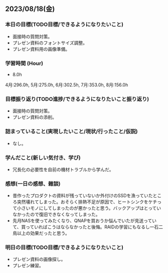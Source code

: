 ## 2023/08/18(金)

### 本日の目標(TODO目標/できるようになりたいこと)

- 面接時の質問対策。
- プレゼン資料のフォントサイズ調整。
- プレゼン資料用の画像準備。

### 学習時間 (Hour)

- 8.0h

4月:296.0h, 5月:275.0h, 6月:302.5h, 7月:353.0h, 8月:156.0h

### 目標振り返り(TODO進捗/できるようになりたいこと振り返り)

- 面接時の質問対策。
- プレゼン資料の添削。

### 詰まっていること(実現したいこと/現状/行ったこと/仮説)

- なし。

### 学んだこと(新しい気付き、学び)

- 冗長化の必要性を自前の機材トラブルから学んだ。

### 感想(一日の感想、雜談)

- 昔作ったプロダクトの資料が残っていないか外付けのSSDを漁っていたところ突然壊れてしまった。おそらく排熱不足が原因で、ヒートシンクをケチって小さいモノにしてしまったのが悪かったと思う。バックアップはとっていなかったので復旧できなくなってしまった。
- 先月NASを使ってみたくなり、QNAPを買おうか悩んでいたが見送っていて、買っていればこうはならなかったと後悔。RAIDの学習にもなるし一石二鳥以上の効果だったと思う。

### 明日の目標(TODO目標/できるようになりたいこと)

- プレゼン資料の画像探し。
- プレゼン練習。
